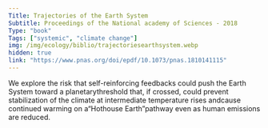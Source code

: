 ```yaml
---
Title: Trajectories of the Earth System
Subtitle: Proceedings of the National academy of Sciences - 2018
Type: "book"
Tags: ["systemic", "climate change"]
img: /img/ecology/biblio/trajectoriesearthsystem.webp
hidden: true
link: "https://www.pnas.org/doi/epdf/10.1073/pnas.1810141115"
---
```


We explore the risk that self-reinforcing feedbacks could push the Earth System toward a planetarythreshold that, if crossed, could prevent stabilization of the climate at intermediate temperature rises andcause continued warming on a“Hothouse Earth”pathway even as human emissions are reduced.